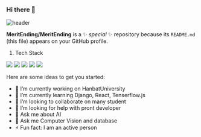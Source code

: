 ### Hi there 👋
![header](https://capsule-render.vercel.app/api?type=waving&color=gradient&height=300&section=header&text=Good%20night%20%20%F0%9F%A4%97)

**MeritEnding/MeritEnding** is a ✨ _special_ ✨ repository because its `README.md` (this file) appears on your GitHub profile.


1. Tech Stack

<img src="https://img.shields.io/badge/Python-3776AB?style=flat-square&logo=Python&logoColor=white"/>
<img src="https://img.shields.io/badge/TensorFlow-FF6F00?style=flat-square&logo=JavaScript&logoColor=white"/>
<img src="https://img.shields.io/badge/JavaScript-F7DF1E?style=flat-square&logo=JavaScript&logoColor=white"/>
<img src="https://img.shields.io/badge/Django-092E20?style=flat-square&logo=JavaScript&logoColor=white"/>
<img src="https://img.shields.io/badge/Spring Boot-6DB33F?style=flat-square&logo=JavaScript&logoColor=white"/>

Here are some ideas to get you started:

- 🔭 I’m currently working on HanbatUniversity
- 🌱 I’m currently learning Django, React, Tenserflow.js
- 👯 I’m looking to collaborate on many student
- 🤔 I’m looking for help with pront developer
- 💬 Ask me about AI
- 💬 Ask me Computer Vision and database
- ⚡ Fun fact: I am an active person

